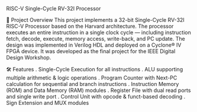 RISC-V Single-Cycle RV-32I Processor

📌 Project Overview
This project implements a 32-bit Single-Cycle RV-32I RISC-V Processor based on the Harvard architecture.
The processor executes an entire instruction in a single clock cycle — including instruction fetch, decode, execute, memory access, write-back, and PC update.
The design was implemented in Verilog HDL and deployed on a Cyclone® IV FPGA device.
It was developed as the final project for the IEEE Digital Design Workshop.

🛠 Features
. Single-Cycle Execution for all instructions
. ALU supporting multiple arithmetic & logic operations
. Program Counter with Next-PC calculation for sequential and branch instructions
. Instruction Memory (ROM) and Data Memory (RAM) modules
. Register File with dual read ports and single write port
. Control Unit with opcode & funct-based decoding
. Sign Extension and MUX modules
